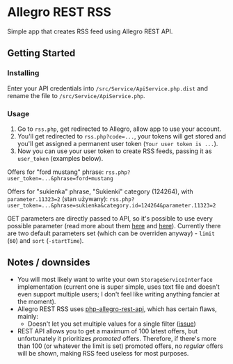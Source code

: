 # Allegro REST RSS

Simple app that creates RSS feed using Allegro REST API.

## Getting Started

### Installing
Enter your API credentials into `/src/Service/ApiService.php.dist` and rename the file to `/src/Service/ApiService.php`.

### Usage

1. Go to `rss.php`, get redirected to Allegro, allow app to use your account.
2. You'll get redirected to `rss.php?code=...`, your tokens will get stored and you'll get assigned a permanent user token (`Your user token is ...`).
3. Now you can use your user token to create RSS feeds, passing it as `user_token` (examples below).

Offers for "ford mustang" phrase:
`rss.php?user_token=...&phrase=ford+mustang`

Offers for "sukienka" phrase, "Sukienki" category (124264), with `parameter.11323=2` (stan używany):
`rss.php?user_token=...&phrase=sukienka&category.id=124264&parameter.11323=2`

GET parameters are directly passed to API, so it's possible to use every possible parameter (read more about them [here](https://developer.allegro.pl/documentation/#/offers-listing/getListing) and [here](https://developer.allegro.pl/en/news/2018-07-03-Listing_ofert/)). Currently there are two default parameters set (which can be overriden anyway) - `limit` (`60`) and `sort` (`-startTime`).

## Notes / downsides
* You will most likely want to write your own `StorageServiceInterface` implementation (current one is super simple, uses text file and doesn't even support multiple users; I don't feel like writing anything fancier at the moment).
* Allegro REST RSS uses [php-allegro-rest-api](https://github.com/Wiatrogon/php-allegro-rest-api), which has certain flaws, mainly:
	* Doesn't let you set multiple values for a single filter ([issue](https://github.com/Wiatrogon/php-allegro-rest-api/issues/6))
* REST API allows you to get a maximum of 100 latest offers, but unfortunately it prioritizes *promoted* offers. Therefore, if there's more than 100 (or whatever the limit is set) promoted offers, no *regular* offers will be shown, making RSS feed useless for most purposes.